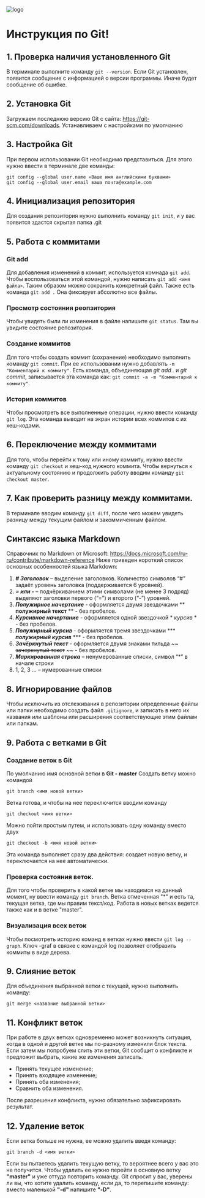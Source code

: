 ![logo](Git-Logo-1788C.png)
# Инструкция по Git!
## 1. Проверка наличия установленного Git
В терминале выполните команду `git --version`.
Если Git установлен, появится сообщение с информацией о версии программы. Иначе будет сообщение об ошибке.
## 2. Установка Git
Загружаем последнюю версию Git с сайта: https://git-scm.com/downloads. Устанавливаем с настройками по умолчанию
## 3. Настройка Git
При первом использовании Git необходимо представиться. Для этого нужно ввести в терминале две команды:

```
git config --global user.name «Ваше имя английскими буквами»
git config --global user.email ваша почта@example.com
```
## 4. Инициализация репозитория
Для создания репозитория нужно выполнить команду `git init`, и у вас появится здастся скрытая папка .git

## 5. Работа с коммитами
### Git add
Для добавления изменений в коммит, используется комнада `git add`. Чтобы воспользоваться этой командой, нужно написать `git add <имя файла>`. Таким образом можно сохранить конкретный файл. Также есть команда `git add .` Она фиксирует абсолютно все файлы. 

### Просмотр состояния реопзитория
Чтобы увидеть были ли изменения в файле напишите `git status`. Там вы увидите состояние репозитория.

### Создание коммитов
Для того чтобы создать коммит (сохранение) необходимо выполнить команду `git commit`. При ее использовании нужно добавлять `-m "Комментарий к коммиту"`. Есть команда, объединяющая *git add .* и *git commit*, записывается эта команда как: `git commit -a -m "Комментарий к коммиту"`.
### История коммитов
Чтобы просмотреть все выполненные операции, нужно ввести команду `git log`. Эта команда выводит на экран истории всех коммитов с их хеш-кодами.
## 6. Переключение между коммитами
Для того, чтобы перейти к тому или иному коммиту, нужно ввести команду `git checkout` и хеш-код нужного коммита. Чтобы вернуться к актуальному состоянию и продолжить работу вводим команду `git checkout master`.
## 7. Как проверить разницу между коммитами.
В терминале вводим команду `git diff`, после чего можем увидеть разницу между текущим файлом и закоммиченным файлом.
## Синтаксис языка Markdown
Справочник по Markdown от Microsoft:
https://docs.microsoft.com/ru-ru/contribute/markdown-reference
Ниже приведен короткий список основных особенностей языка Markdown:
1. ***# Заголовок*** – выделение заголовков. Количество символов “#” задаёт уровень заголовка
(поддерживается 6 уровней).
2. ***= или -*** – подчёркиванием этими символами (не менее 3 подряд) выделяют заголовки
первого (“=”) и второго (“-”) уровней.
3. ***Полужирное начертание*** - оформляется двумя звездочками ** **полужирный текст** ** - без пробелов.
4. ***Курсивное начертание*** - оформляется одной звездочкой * *курсив* * - без пробелов.
5. ***Полужирный курсив*** - оформляется тремя звездочками *** ***полужирный курсив*** *** - без пробелов.
6. ***Зачёркнутый текст*** - оформляется двумя знаками тильда ~~ ~~зачеркнутый текст~~ ~~ - без пробелов.
7. ***Маркированная строка*** – ненумерованные списки, символ “*” в начале строки
8. 1, 2, 3 … – нумерованные списки
## 8. Игнорирование файлов
Чтобы исключить из отслеживания в репозитории определенные файлы или папки необходимо создать файл `.gitignore`, и записать в него их названия или шаблоны или расширения соответствующие этим файлам или папкам.
## 9. Работа с ветками в Git
### Создание веток в Git
По умолчанию имя основной ветки в **Git - master**
Создать ветку можно командой 
```
git branch <имя новой ветки>
```
Ветка готова, и чтобы на нее переключится вводим команду 
```
git checkout <имя ветки>
```
Можно пойти простым путем, и использовать одну команду вместо двух 
```
git checkout -b <имя новой ветки>
```
Эта команда выполняет сразу два действия: создает новую ветку, и переключается на нее автоматически.
### Проверка состояния веток.
Для того чтобы проверить в какой ветке мы находимся на данный момент, ну ввести команду `git branch`. Ветка отмеченная "*" и есть та, текущая ветка, где мы правим текст/код.
Работа в новых ветках ведется также как и в ветке "master". 
### Визуализация всех веток
Чтобы посмотреть историю команд в ветках нужно ввести
`git log --graph`.
Ключ -graf в связке с командой log позволяет отобразить коммиты в виде дерева.
## 9. Слияние веток
Для объединения выбранной ветки с текущей, нужно выполнить команду: 
```
git merge <название выбранной ветки> 
```
## 11. Конфликт веток 
При работе в двух ветках одновременно может возникнуть ситуация, когда в одной и другой ветке мы по-разному изменили блок текста. Если затем мы попробуем слить эти ветки, Git сообщит о конфликте и предложит выбрать, какие же изменения записать. 
* Принять текущее изменение;
* Принять входящее изменение;
* Принять оба изменения;
* Сравнить оба изменения.

После разрешения конфликта, нужно обязательно зафиксировать результат.
## 12. Удаление веток
Если ветка больше не нужна, ее можно удалить введя команду:
```
git branch -d <имя ветки>
```
Если вы пытаетесь удалить текущую ветку, то вероятнее всего у вас это не получится. Чтобы удалить ее нужно перейти в основную ветку **"master"** и уже оттуда повторить команду. Git спросит у вас, уверены ли вы, что хотите удалить команду, если да, то перепишите команду: вместо маленькой **"-d"** напишите **"-D"**.